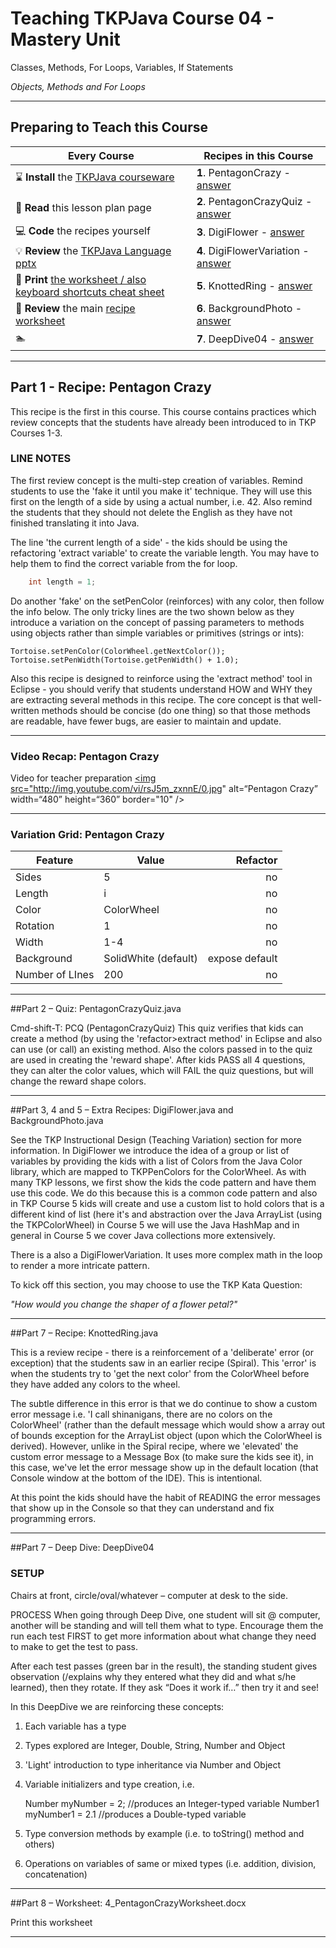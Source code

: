 # Teaching TKPJava Course 04 - Mastery Unit 
Classes, Methods, For Loops, Variables, If Statements


_Objects, Methods and For Loops_
***
## Preparing to Teach this Course 
| Every Course | Recipes in this Course |
|--------------------------------------------------------------|------------------------------|
| :hourglass: **Install** the [TKPJava courseware](https://github.com/TeachingKidsProgramming/TeachingKidsProgramming.Java#get-started-with-tkp) | **1**. PentagonCrazy - [answer](https://github.com/TeachingKidsProgramming/TeachingKidsProgramming.Source.Java/blob/master/src/main/java/org/teachingkidsprogramming/recipes/completed/section04mastery/PentagonCrazy.java)
| :green_book: **Read** this lesson plan page | **2**. PentagonCrazyQuiz - [answer](https://github.com/TeachingKidsProgramming/TeachingKidsProgramming.Source.Java/blob/master/src/main/java/org/teachingkidsprogramming/recipes/completed/section04mastery/PentagonCrazyQuiz.java)
| :computer: **Code** the recipes yourself | **3**. DigiFlower - [answer](https://github.com/TeachingKidsProgramming/TeachingKidsProgramming.Source.Java/blob/master/src/main/java/org/teachingkidsprogramming/recipes/completed/section04mastery/DigiFlower.java) |
| :bulb: **Review** the [TKPJava Language pptx](http://www.slideshare.net/lynnlangit/tkpjava-teaching-kids-programming-core-java-langauge-concep) | **4**. DigiFlowerVariation - [answer](https://github.com/TeachingKidsProgramming/TeachingKidsProgramming.Source.Java/blob/master/src/main/java/org/teachingkidsprogramming/recipes/completed/section04mastery/DigiFlowerVariation.java) |
| :fax: **Print** [the worksheet / also keyboard shortcuts cheat sheet](https://www.dropbox.com/s/9qwbv48p8lmx4nj/TKP-Worksheets.zip?dl=0) | **5**. KnottedRing - [answer](https://github.com/TeachingKidsProgramming/TeachingKidsProgramming.Source.Java/blob/master/src/main/java/org/teachingkidsprogramming/recipes/completed/section04mastery/KnottedRing.java) |
| :fax: **Review** the main [recipe worksheet](https://www.dropbox.com/s/9qwbv48p8lmx4nj/TKP-Worksheets.zip?dl=0) | **6**. BackgroundPhoto - [answer](https://github.com/TeachingKidsProgramming/TeachingKidsProgramming.Source.Java/blob/master/src/main/java/org/teachingkidsprogramming/recipes/completed/section04mastery/BackgroundPhoto.java) |
| :swimmer: | **7**. DeepDive04 - [answer](https://github.com/TeachingKidsProgramming/TeachingKidsProgramming.Source.Java/blob/master/src/main/java/org/teachingkidsprogramming/recipes/completed/section04mastery/DeepDive04Mastery.java) |


***    
## Part 1 - **Recipe: Pentagon Crazy**
This recipe is the first in this course. This course contains practices which review concepts that the students have already been introduced to in TKP Courses 1-3.

### LINE NOTES

The first review concept is the multi-step creation of variables. Remind students to use the 'fake it until you make it' technique. They will use this first on the length of a side by using a actual number, i.e. 42. Also remind the students that they should not delete the English as they have not finished translating it into Java.

The line 'the current length of a side' - the kids should be using the refactoring 'extract variable' to create the variable length.  You may have to help them to find the correct variable from the for loop.

```java
	int length = 1;
```
    
Do another 'fake' on the setPenColor (reinforces) with any color, then follow the info below.
The only tricky lines are the two shown below as they introduce a variation on the concept of passing parameters to methods using objects rather than simple variables or primitives (strings or ints):

    Tortoise.setPenColor(ColorWheel.getNextColor());
    Tortoise.setPenWidth(Tortoise.getPenWidth() + 1.0);
    
Also this recipe is designed to reinforce using the 'extract method' tool in Eclipse - you should verify that students understand HOW and WHY they are extracting several methods in this recipe.  The core concept is that well-written methods should be concise (do one thing) so that those methods are readable, have fewer bugs, are easier to maintain and update.
***
###  Video Recap: Pentagon Crazy
Video for teacher preparation
<a href="http://www.youtube.com/watch?feature=player_embedded&v=rsJ5m_zxnnE" target="_blank"><img src="http://img.youtube.com/vi/rsJ5m_zxnnE/0.jpg" alt=“Pentagon Crazy” width=“480” height=“360” border="10" /></a>
***
### Variation Grid: Pentagon Crazy

| Feature | Value | Refactor  |
| ------ | ------ | -----: |
|  Sides  |  5  |   no  |
|  Length  |  i  |   no  |
|  Color  |  ColorWheel  |   no  |
|  Rotation  |  1  |   no  |
|  Width  |  1-4  |   no  |
|  Background  |  SolidWhite (default)  |   expose default |
|  Number of LInes  |  200  |   no  |
***
##Part 2 – Quiz: PentagonCrazyQuiz.java

Cmd-shift-T: PCQ (PentagonCrazyQuiz)
This quiz verifies that kids can create a method (by using the 'refactor>extract method' in Eclipse and also can use (or call) an existing method.  Also the colors passed in to the quiz are used in creating the 'reward shape'.  After kids PASS all 4 questions, they can alter the color values, which will FAIL the quiz questions, but will change the reward shape colors.
***
##Part 3, 4 and 5 – Extra Recipes: DigiFlower.java and BackgroundPhoto.java


See the TKP Instructional Design (Teaching Variation) section for more information.
In DigiFlower we introduce the idea of a group or list of variables by providing the kids with a list of Colors from the Java Color library, which are mapped to TKPPenColors for the ColorWheel. As with many TKP lessons, we first show the kids the code pattern and have them use this code.  We do this because this is a common code pattern and also in TKP Course 5 kids will create and use a custom list to hold colors that is a different kind of list (here it's and abstraction over the Java ArrayList (using the TKPColorWheel) in Course 5 we will use the Java HashMap and in general in Course 5 we cover Java collections more extensively.  

There is a also a DigiFlowerVariation.  It uses more complex math in the loop to render a more intricate pattern.

To kick off this section, you may choose to use the TKP Kata Question:

_"How would you change the shaper of a flower petal?"_
***
##Part 7 – Recipe: KnottedRing.java

This is a review recipe - there is a reinforcement of a 'deliberate' error (or exception) that the students saw in an earlier recipe (Spiral).  This 'error' is when the students try to 'get the next color' from the ColorWheel before they have added any colors to the wheel.  

The subtle difference in this error is that we do continue to show a custom error message i.e. 'I call shinanigans, there are no colors on the ColorWheel' (rather than the default message which would show a array out of bounds exception for the ArrayList object (upon which the ColorWheel is derived).  However, unlike in the Spiral recipe, where we 'elevated' the custom error message to a Message Box (to make sure the kids see it), in this case, we've let the error message show up in the default location (that Console window at the bottom of the IDE).  This is intentional.  

At this point the kids should have the habit of READING the error messages that show up in the Console so that they can understand and fix programming errors.
***
##Part 7 – Deep Dive: DeepDive04

### SETUP
Chairs at front, circle/oval/whatever – computer at desk to the side.

PROCESS
When going through Deep Dive, one student will sit @ computer, another will be standing and will tell them what to type.  Encourage them the run each test FIRST to get more information about what change they need to make to get the test to pass.

After each test passes (green bar in the result), the standing student gives observation (/explains why they entered what they did and what s/he learned), then they rotate.
If they ask “Does it work if…” then try it and see!

In this DeepDive we are reinforcing these concepts:
1) Each variable has a type
2) Types explored are Integer, Double, String, Number and Object
3) 'Light' introduction to type inheritance via Number and Object
4) Variable initializers and type creation, i.e. 

    Number myNumber = 2; //produces an Integer-typed variable
    Number1 myNumber1 = 2.1 //produces a Double-typed variable

5) Type conversion methods by example (i.e. to toString() method and others)
6) Operations on variables of same or mixed types (i.e. addition, division, concatenation)

***
##Part 8 – Worksheet: 4_PentagonCrazyWorksheet.docx

Print this worksheet 
***
